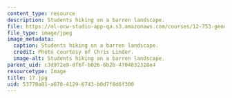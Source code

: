```yaml
---
content_type: resource
description: Students hiking on a barren landscape.
file: https://ol-ocw-studio-app-qa.s3.amazonaws.com/courses/12-753-geodynamics-seminar-spring-2006/53770a81a67841296743b0d7f8d6f300_17.jpg
file_type: image/jpeg
image_metadata:
  caption: Students hiking on a barren landscape.
  credit: Photo courtesy of Chris Linder.
  image-alt: Students hiking on a barren landscape.
parent_uid: c3d972e9-df6f-b026-6b2b-4704032328e4
resourcetype: Image
title: 17.jpg
uid: 53770a81-a678-4129-6743-b0d7f8d6f300
---
```

